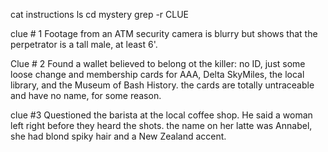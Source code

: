 cat instructions
ls
cd mystery
grep -r CLUE

clue # 1
Footage from an ATM security camera is blurry but shows that the perpetrator is a tall male, at least 6'.

Clue # 2
Found a wallet believed to belong ot the killer: no ID, just some loose change and membership cards for AAA, Delta SkyMiles, the local library, and the Museum of Bash History.  the cards are totally untraceable and have no name, for some reason.

clue #3
Questioned the barista at the local coffee shop.  He said a woman left right before they heard the shots.  the name on her latte was Annabel, she had blond spiky hair and a New Zealand accent.